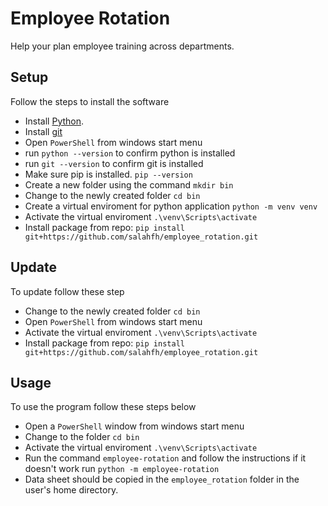 # Employee Rotation

Help your plan employee training across departments.

## Setup

Follow the steps to install the software

- Install [Python](https://www.python.org/downloads/).
- Install [git](https://git-scm.com/downloads)
- Open `PowerShell` from windows start menu
- run `python --version` to confirm python is installed
- run `git --version` to confirm git is installed
- Make sure pip is installed. `pip --version`
- Create a new folder using the command `mkdir bin`
- Change to the newly created folder `cd bin`
- Create a virtual enviroment for python application `python -m venv venv`
- Activate the virtual enviroment `.\venv\Scripts\activate`
- Install package from repo: `pip install git+https://github.com/salahfh/employee_rotation.git`

## Update

To update follow these step

- Change to the newly created folder `cd bin`
- Open `PowerShell` from windows start menu
- Activate the virtual enviroment `.\venv\Scripts\activate`
- Install package from repo: `pip install git+https://github.com/salahfh/employee_rotation.git`

## Usage

To use the program follow these steps below

- Open a `PowerShell` window from windows start menu
- Change to the folder `cd bin`
- Activate the virtual enviroment `.\venv\Scripts\activate`
- Run the command `employee-rotation` and follow the instructions if it doesn't work run `python -m employee-rotation`
- Data sheet should be copied in the `employee_rotation` folder in the user's home directory.
